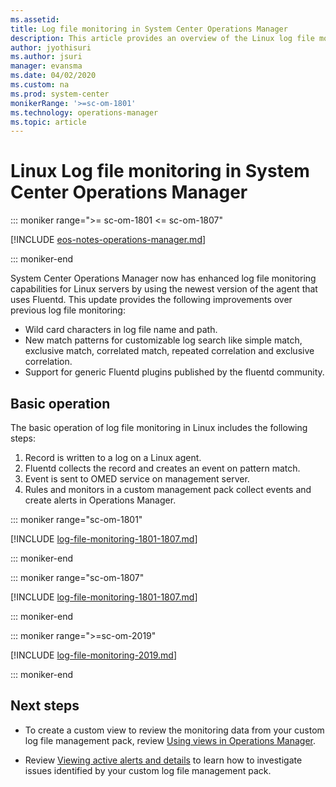 ```yaml
---
ms.assetid:
title: Log file monitoring in System Center Operations Manager
description: This article provides an overview of the Linux log file monitoring in System Center Operations Manager
author: jyothisuri
ms.author: jsuri
manager: evansma
ms.date: 04/02/2020
ms.custom: na
ms.prod: system-center
monikerRange: '>=sc-om-1801'
ms.technology: operations-manager
ms.topic: article
---
```


# Linux Log file monitoring in System Center Operations Manager

::: moniker range=">= sc-om-1801 <= sc-om-1807"

[!INCLUDE [eos-notes-operations-manager.md](../includes/eos-notes-operations-manager.md)]

::: moniker-end

System Center Operations Manager now has enhanced log file monitoring capabilities for Linux servers by using the newest version of the agent that uses Fluentd. This update provides the following improvements over previous log file monitoring:

- Wild card characters in log file name and path.
- New match patterns for customizable log search like simple match, exclusive match, correlated match, repeated correlation and exclusive correlation.
- Support for generic Fluentd plugins published by the fluentd community.

## Basic operation
The basic operation of log file monitoring in Linux includes the following steps:

1. Record is written to a log on a Linux agent.
2. Fluentd collects the record and creates an event on pattern match.
3. Event is sent to OMED service on management server.
3. Rules and monitors in a custom management pack collect events and create alerts in Operations Manager.


::: moniker range="sc-om-1801"

[!INCLUDE [log-file-monitoring-1801-1807.md](../includes/linux-log-file-monitoring-1801-1807.md)]

::: moniker-end

::: moniker range="sc-om-1807"

[!INCLUDE [log-file-monitoring-1801-1807.md](../includes/linux-log-file-monitoring-1801-1807.md)]

::: moniker-end

::: moniker range=">=sc-om-2019"

[!INCLUDE [log-file-monitoring-2019.md](../includes/linux-log-file-monitoring-2019.md)]

::: moniker-end

## Next steps

* To create a custom view to review the monitoring data from your custom log file management pack, review [Using views in Operations Manager](/previous-versions/system-center/system-center-2012-R2/hh212694(v=sc.12)).  

* Review [Viewing active alerts and details](manage-alert-view-alerts-details.md) to learn how to investigate issues identified by your custom log file management pack.
